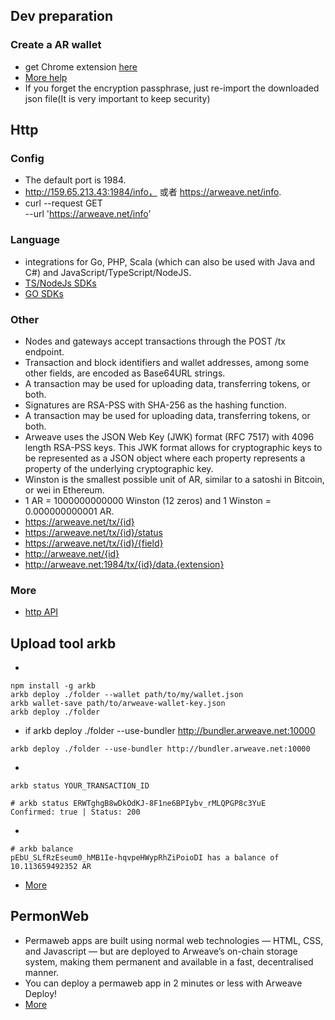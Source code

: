 ## Dev preparation

### Create a AR wallet
+ get Chrome extension [here](https://chrome.google.com/webstore/detail/arweave/iplppiggblloelhoglpmkmbinggcaaoc)
+ [More help](https://docs.arweave.org/info/wallets/arweave-web-extension-wallet)
+ If you forget the encryption passphrase, just re-import the downloaded json file(It is very important to keep security)
## Http
### Config
+ The default port is 1984.
+  http://159.65.213.43:1984/info， 或者 https://arweave.net/info.
+ curl --request GET \
  --url 'https://arweave.net/info'
### Language
+ integrations for Go, PHP, Scala (which can also be used with Java and C#) and JavaScript/TypeScript/NodeJS. 
+ [TS/NodeJs SDKs](https://github.com/ArweaveTeam/arweave-js)
+ [GO SDKs](https://github.com/everFinance/goar) 

### Other
+ Nodes and gateways accept transactions through the POST /tx endpoint. 
+ Transaction and block identifiers and wallet addresses, among some other fields, are encoded as Base64URL strings.
+ A transaction may be used for uploading data, transferring tokens, or both.
+ Signatures are RSA-PSS with SHA-256 as the hashing function.
+ A transaction may be used for uploading data, transferring tokens, or both.
+ Arweave uses the JSON Web Key (JWK) format (RFC 7517) with 4096 length RSA-PSS keys. This JWK format allows for cryptographic keys to be represented as a JSON object where each property represents a property of the underlying cryptographic key.
+ Winston is the smallest possible unit of AR, similar to a satoshi in Bitcoin, or wei in Ethereum.
+ 1 AR = 1000000000000 Winston (12 zeros) and 1 Winston = 0.000000000001 AR.
+ https://arweave.net/tx/{id}
+ https://arweave.net/tx/{id}/status
+ https://arweave.net/tx/{id}/{field}
+ http://arweave.net/{id}
+ http://arweave.net:1984/tx/{id}/data.{extension}

### More
+ [http API](https://docs.arweave.org/developers/server/http-api)

## Upload tool arkb
+ 
```
npm install -g arkb
arkb deploy ./folder --wallet path/to/my/wallet.json
arkb wallet-save path/to/arweave-wallet-key.json
arkb deploy ./folder
```
+ if arkb deploy ./folder --use-bundler http://bundler.arweave.net:10000
```
arkb deploy ./folder --use-bundler http://bundler.arweave.net:10000
```
+ 
```
arkb status YOUR_TRANSACTION_ID

# arkb status ERWTghgB8wDkOdKJ-8F1ne6BPIybv_rMLQPGP8c3YuE
Confirmed: true | Status: 200
```
+ 
```
# arkb balance
pEbU_SLfRzEseum0_hMB1Ie-hqvpeHWypRhZiPoioDI has a balance of 10.113659492352 AR
```
+ [More](https://docs.arweave.org/developers/tools/textury-arkb)

## PermonWeb
+ Permaweb apps are built using normal web technologies — HTML, CSS, and Javascript — but are deployed to Arweave’s on-chain storage system, making them permanent and available in a fast, decentralised manner. 
+ You can deploy a permaweb app in 2 minutes or less with Arweave Deploy!
+ [More](https://docs.arweave.org/developers/hackathon)